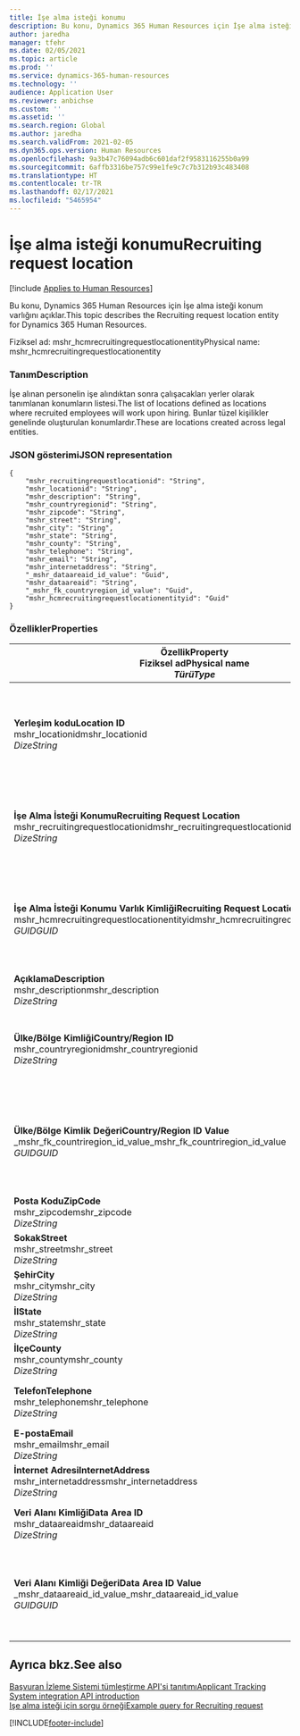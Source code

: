 ```yaml
---
title: İşe alma isteği konumu
description: Bu konu, Dynamics 365 Human Resources için İşe alma isteği konum varlığını açıklar.
author: jaredha
manager: tfehr
ms.date: 02/05/2021
ms.topic: article
ms.prod: ''
ms.service: dynamics-365-human-resources
ms.technology: ''
audience: Application User
ms.reviewer: anbichse
ms.custom: ''
ms.assetid: ''
ms.search.region: Global
ms.author: jaredha
ms.search.validFrom: 2021-02-05
ms.dyn365.ops.version: Human Resources
ms.openlocfilehash: 9a3b47c76094adb6c601daf2f9583116255b0a99
ms.sourcegitcommit: 6affb3316be757c99e1fe9c7c7b312b93c483408
ms.translationtype: HT
ms.contentlocale: tr-TR
ms.lasthandoff: 02/17/2021
ms.locfileid: "5465954"
---
```

# <a name="recruiting-request-location"></a><span data-ttu-id="fb569-103">İşe alma isteği konumu</span><span class="sxs-lookup"><span data-stu-id="fb569-103">Recruiting request location</span></span>

[!include [Applies to Human Resources](../includes/applies-to-hr.md)]

<span data-ttu-id="fb569-104">Bu konu, Dynamics 365 Human Resources için İşe alma isteği konum varlığını açıklar.</span><span class="sxs-lookup"><span data-stu-id="fb569-104">This topic describes the Recruiting request location entity for Dynamics 365 Human Resources.</span></span>

<span data-ttu-id="fb569-105">Fiziksel ad: mshr_hcmrecruitingrequestlocationentity</span><span class="sxs-lookup"><span data-stu-id="fb569-105">Physical name: mshr_hcmrecruitingrequestlocationentity</span></span>

### <a name="description"></a><span data-ttu-id="fb569-106">Tanım</span><span class="sxs-lookup"><span data-stu-id="fb569-106">Description</span></span>

<span data-ttu-id="fb569-107">İşe alınan personelin işe alındıktan sonra çalışacakları yerler olarak tanımlanan konumların listesi.</span><span class="sxs-lookup"><span data-stu-id="fb569-107">The list of locations defined as locations where recruited employees will work upon hiring.</span></span> <span data-ttu-id="fb569-108">Bunlar tüzel kişilikler genelinde oluşturulan konumlardır.</span><span class="sxs-lookup"><span data-stu-id="fb569-108">These are locations created across legal entities.</span></span>

### <a name="json-representation"></a><span data-ttu-id="fb569-109">JSON gösterimi</span><span class="sxs-lookup"><span data-stu-id="fb569-109">JSON representation</span></span>

```
{
    "mshr_recruitingrequestlocationid": "String",
    "mshr_locationid": "String",
    "mshr_description": "String",
    "mshr_countryregionid": "String",
    "mshr_zipcode": "String",
    "mshr_street": "String",
    "mshr_city": "String",
    "mshr_state": "String",
    "mshr_county": "String",
    "mshr_telephone": "String",
    "mshr_email": "String",
    "mshr_internetaddress": "String",
    "_mshr_dataareaid_id_value": "Guid",
    "mshr_dataareaid": "String",
    "_mshr_fk_countryregion_id_value": "Guid",
    "mshr_hcmrecruitingrequestlocationentityid": "Guid"
}
```

### <a name="properties"></a><span data-ttu-id="fb569-110">Özellikler</span><span class="sxs-lookup"><span data-stu-id="fb569-110">Properties</span></span>

| <span data-ttu-id="fb569-111">Özellik</span><span class="sxs-lookup"><span data-stu-id="fb569-111">Property</span></span><br><span data-ttu-id="fb569-112">**Fiziksel ad**</span><span class="sxs-lookup"><span data-stu-id="fb569-112">**Physical name**</span></span><br><span data-ttu-id="fb569-113">**_Türü_**</span><span class="sxs-lookup"><span data-stu-id="fb569-113">**_Type_**</span></span> | <span data-ttu-id="fb569-114">Kullan</span><span class="sxs-lookup"><span data-stu-id="fb569-114">Use</span></span> | <span data-ttu-id="fb569-115">Tanım</span><span class="sxs-lookup"><span data-stu-id="fb569-115">Description</span></span> |
| --- | --- | --- |
| <span data-ttu-id="fb569-116">**Yerleşim kodu**</span><span class="sxs-lookup"><span data-stu-id="fb569-116">**Location ID**</span></span><br><span data-ttu-id="fb569-117">mshr_locationid</span><span class="sxs-lookup"><span data-stu-id="fb569-117">mshr_locationid</span></span><br><span data-ttu-id="fb569-118">*Dize*</span><span class="sxs-lookup"><span data-stu-id="fb569-118">*String*</span></span> | <span data-ttu-id="fb569-119">Bir kez yaz</span><span class="sxs-lookup"><span data-stu-id="fb569-119">Write-once</span></span><br><span data-ttu-id="fb569-120">Gerekli</span><span class="sxs-lookup"><span data-stu-id="fb569-120">Required</span></span> | <span data-ttu-id="fb569-121">İşe alma konumu için sistem tarafından oluşturulan, kullanıcı tarafından okunabilir tanımlayıcı.</span><span class="sxs-lookup"><span data-stu-id="fb569-121">The system-generated, user-readable identifier for the recruiting location.</span></span> |
| <span data-ttu-id="fb569-122">**İşe Alma İsteği Konumu**</span><span class="sxs-lookup"><span data-stu-id="fb569-122">**Recruiting Request Location**</span></span><br><span data-ttu-id="fb569-123">mshr_recruitingrequestlocationid</span><span class="sxs-lookup"><span data-stu-id="fb569-123">mshr_recruitingrequestlocationid</span></span><br><span data-ttu-id="fb569-124">*Dize*</span><span class="sxs-lookup"><span data-stu-id="fb569-124">*String*</span></span> | <span data-ttu-id="fb569-125">Bir kez yaz</span><span class="sxs-lookup"><span data-stu-id="fb569-125">Write-once</span></span><br><span data-ttu-id="fb569-126">Gerekli</span><span class="sxs-lookup"><span data-stu-id="fb569-126">Required</span></span> | <span data-ttu-id="fb569-127">İşe alma konumu için kullanıcı tarafından tanımlanan benzersiz tanımlayıcı.</span><span class="sxs-lookup"><span data-stu-id="fb569-127">User-defined unique identifier for the recruiting location.</span></span> |
| <span data-ttu-id="fb569-128">**İşe Alma İsteği Konumu Varlık Kimliği**</span><span class="sxs-lookup"><span data-stu-id="fb569-128">**Recruiting Request Location Entity ID**</span></span><br><span data-ttu-id="fb569-129">mshr_hcmrecruitingrequestlocationentityid</span><span class="sxs-lookup"><span data-stu-id="fb569-129">mshr_hcmrecruitingrequestlocationentityid</span></span><br><span data-ttu-id="fb569-130">*GUID*</span><span class="sxs-lookup"><span data-stu-id="fb569-130">*GUID*</span></span> | <span data-ttu-id="fb569-131">Salt okunur</span><span class="sxs-lookup"><span data-stu-id="fb569-131">Read-only</span></span><br><span data-ttu-id="fb569-132">Gerekli</span><span class="sxs-lookup"><span data-stu-id="fb569-132">Required</span></span> | <span data-ttu-id="fb569-133">İşe alma isteği konum kaydı için sistem tarafından oluşturulan benzersiz tanımlayıcı.</span><span class="sxs-lookup"><span data-stu-id="fb569-133">System-generated unique identifier for the recruiting request location record.</span></span> |
| <span data-ttu-id="fb569-134">**Açıklama**</span><span class="sxs-lookup"><span data-stu-id="fb569-134">**Description**</span></span><br><span data-ttu-id="fb569-135">mshr_description</span><span class="sxs-lookup"><span data-stu-id="fb569-135">mshr_description</span></span><br><span data-ttu-id="fb569-136">*Dize*</span><span class="sxs-lookup"><span data-stu-id="fb569-136">*String*</span></span> | <span data-ttu-id="fb569-137">Okuma/yazma</span><span class="sxs-lookup"><span data-stu-id="fb569-137">Read/write</span></span><br><span data-ttu-id="fb569-138">Gerekli</span><span class="sxs-lookup"><span data-stu-id="fb569-138">Required</span></span> | <span data-ttu-id="fb569-139">Yerleşimin açıklaması.</span><span class="sxs-lookup"><span data-stu-id="fb569-139">Description of the location.</span></span> |
| <span data-ttu-id="fb569-140">**Ülke/Bölge Kimliği**</span><span class="sxs-lookup"><span data-stu-id="fb569-140">**Country/Region ID**</span></span><br><span data-ttu-id="fb569-141">mshr_countryregionid</span><span class="sxs-lookup"><span data-stu-id="fb569-141">mshr_countryregionid</span></span><br><span data-ttu-id="fb569-142">*Dize*</span><span class="sxs-lookup"><span data-stu-id="fb569-142">*String*</span></span> | <span data-ttu-id="fb569-143">Salt okunur</span><span class="sxs-lookup"><span data-stu-id="fb569-143">Read-only</span></span><br><span data-ttu-id="fb569-144">İsteğe bağlı</span><span class="sxs-lookup"><span data-stu-id="fb569-144">Optional</span></span> | <span data-ttu-id="fb569-145">Adayın vatandaşı olduğu ülkeyi veya bölgeyi belirtir.</span><span class="sxs-lookup"><span data-stu-id="fb569-145">Specifies the country or region where the candidate has citizenship.</span></span> |
| <span data-ttu-id="fb569-146">**Ülke/Bölge Kimlik Değeri**</span><span class="sxs-lookup"><span data-stu-id="fb569-146">**Country/Region ID Value**</span></span><br><span data-ttu-id="fb569-147">_mshr_fk_countriregion_id_value</span><span class="sxs-lookup"><span data-stu-id="fb569-147">_mshr_fk_countriregion_id_value</span></span><br><span data-ttu-id="fb569-148">*GUID*</span><span class="sxs-lookup"><span data-stu-id="fb569-148">*GUID*</span></span> | <span data-ttu-id="fb569-149">Salt okunur</span><span class="sxs-lookup"><span data-stu-id="fb569-149">Read-only</span></span><br><span data-ttu-id="fb569-150">İsteğe bağlı</span><span class="sxs-lookup"><span data-stu-id="fb569-150">Optional</span></span><br><span data-ttu-id="fb569-151">Yabancı anahtar: mshr_logisticsaddresscountryregionentity içindeki mshr_logisticaddresscountryregionentityid</span><span class="sxs-lookup"><span data-stu-id="fb569-151">Foreign key: mshr_logisticaddresscountryregionentityid of mshr_logisticsaddresscountryregionentity</span></span> | <span data-ttu-id="fb569-152">Adresin ülkesinin/bölgesinin sistem tarafından oluşturulan benzersiz tanımlayıcısı.</span><span class="sxs-lookup"><span data-stu-id="fb569-152">System-generated unique identifier of the country/region of the address.</span></span> |
| <span data-ttu-id="fb569-153">**Posta Kodu**</span><span class="sxs-lookup"><span data-stu-id="fb569-153">**ZipCode**</span></span><br><span data-ttu-id="fb569-154">mshr_zipcode</span><span class="sxs-lookup"><span data-stu-id="fb569-154">mshr_zipcode</span></span><br><span data-ttu-id="fb569-155">*Dize*</span><span class="sxs-lookup"><span data-stu-id="fb569-155">*String*</span></span> | <span data-ttu-id="fb569-156">Salt okunur</span><span class="sxs-lookup"><span data-stu-id="fb569-156">Read-only</span></span><br><span data-ttu-id="fb569-157">İsteğe bağlı</span><span class="sxs-lookup"><span data-stu-id="fb569-157">Optional</span></span> | <span data-ttu-id="fb569-158">Posta kodu.</span><span class="sxs-lookup"><span data-stu-id="fb569-158">Zip/postal code.</span></span> |
| <span data-ttu-id="fb569-159">**Sokak**</span><span class="sxs-lookup"><span data-stu-id="fb569-159">**Street**</span></span><br><span data-ttu-id="fb569-160">mshr_street</span><span class="sxs-lookup"><span data-stu-id="fb569-160">mshr_street</span></span><br><span data-ttu-id="fb569-161">*Dize*</span><span class="sxs-lookup"><span data-stu-id="fb569-161">*String*</span></span> | <span data-ttu-id="fb569-162">Salt okunur</span><span class="sxs-lookup"><span data-stu-id="fb569-162">Read-only</span></span><br><span data-ttu-id="fb569-163">İsteğe bağlı</span><span class="sxs-lookup"><span data-stu-id="fb569-163">Optional</span></span> | <span data-ttu-id="fb569-164">Açık adres.</span><span class="sxs-lookup"><span data-stu-id="fb569-164">Street address.</span></span> |
| <span data-ttu-id="fb569-165">**Şehir**</span><span class="sxs-lookup"><span data-stu-id="fb569-165">**City**</span></span><br><span data-ttu-id="fb569-166">mshr_city</span><span class="sxs-lookup"><span data-stu-id="fb569-166">mshr_city</span></span><br><span data-ttu-id="fb569-167">*Dize*</span><span class="sxs-lookup"><span data-stu-id="fb569-167">*String*</span></span> | <span data-ttu-id="fb569-168">Salt okunur</span><span class="sxs-lookup"><span data-stu-id="fb569-168">Read-only</span></span><br><span data-ttu-id="fb569-169">İsteğe bağlı</span><span class="sxs-lookup"><span data-stu-id="fb569-169">Optional</span></span> | <span data-ttu-id="fb569-170">Şehir.</span><span class="sxs-lookup"><span data-stu-id="fb569-170">City.</span></span> |
| <span data-ttu-id="fb569-171">**İl**</span><span class="sxs-lookup"><span data-stu-id="fb569-171">**State**</span></span><br><span data-ttu-id="fb569-172">mshr_state</span><span class="sxs-lookup"><span data-stu-id="fb569-172">mshr_state</span></span><br><span data-ttu-id="fb569-173">*Dize*</span><span class="sxs-lookup"><span data-stu-id="fb569-173">*String*</span></span> | <span data-ttu-id="fb569-174">Salt okunur</span><span class="sxs-lookup"><span data-stu-id="fb569-174">Read-only</span></span><br><span data-ttu-id="fb569-175">İsteğe bağlı</span><span class="sxs-lookup"><span data-stu-id="fb569-175">Optional</span></span> | <span data-ttu-id="fb569-176">Eyalet veya il.</span><span class="sxs-lookup"><span data-stu-id="fb569-176">State or province.</span></span> |
| <span data-ttu-id="fb569-177">**İlçe**</span><span class="sxs-lookup"><span data-stu-id="fb569-177">**County**</span></span><br><span data-ttu-id="fb569-178">mshr_county</span><span class="sxs-lookup"><span data-stu-id="fb569-178">mshr_county</span></span><br><span data-ttu-id="fb569-179">*Dize*</span><span class="sxs-lookup"><span data-stu-id="fb569-179">*String*</span></span> | <span data-ttu-id="fb569-180">Salt okunur</span><span class="sxs-lookup"><span data-stu-id="fb569-180">Read-only</span></span><br><span data-ttu-id="fb569-181">İsteğe bağlı</span><span class="sxs-lookup"><span data-stu-id="fb569-181">Optional</span></span> | <span data-ttu-id="fb569-182">İlçe.</span><span class="sxs-lookup"><span data-stu-id="fb569-182">County.</span></span> |
| <span data-ttu-id="fb569-183">**Telefon**</span><span class="sxs-lookup"><span data-stu-id="fb569-183">**Telephone**</span></span><br><span data-ttu-id="fb569-184">mshr_telephone</span><span class="sxs-lookup"><span data-stu-id="fb569-184">mshr_telephone</span></span><br><span data-ttu-id="fb569-185">*Dize*</span><span class="sxs-lookup"><span data-stu-id="fb569-185">*String*</span></span> | <span data-ttu-id="fb569-186">Okuma/yazma</span><span class="sxs-lookup"><span data-stu-id="fb569-186">Read/write</span></span><br><span data-ttu-id="fb569-187">İsteğe bağlı</span><span class="sxs-lookup"><span data-stu-id="fb569-187">Optional</span></span> | <span data-ttu-id="fb569-188">Konumun telefon numarası.</span><span class="sxs-lookup"><span data-stu-id="fb569-188">Telephone number for the location.</span></span> |
| <span data-ttu-id="fb569-189">**E-posta**</span><span class="sxs-lookup"><span data-stu-id="fb569-189">**Email**</span></span><br><span data-ttu-id="fb569-190">mshr_email</span><span class="sxs-lookup"><span data-stu-id="fb569-190">mshr_email</span></span><br><span data-ttu-id="fb569-191">*Dize*</span><span class="sxs-lookup"><span data-stu-id="fb569-191">*String*</span></span> | <span data-ttu-id="fb569-192">Okuma/yazma</span><span class="sxs-lookup"><span data-stu-id="fb569-192">Read/write</span></span><br><span data-ttu-id="fb569-193">İsteğe bağlı</span><span class="sxs-lookup"><span data-stu-id="fb569-193">Optional</span></span> | <span data-ttu-id="fb569-194">E-posta adresi.</span><span class="sxs-lookup"><span data-stu-id="fb569-194">Email address.</span></span> |
| <span data-ttu-id="fb569-195">**İnternet Adresi**</span><span class="sxs-lookup"><span data-stu-id="fb569-195">**InternetAddress**</span></span><br><span data-ttu-id="fb569-196">mshr_internetaddress</span><span class="sxs-lookup"><span data-stu-id="fb569-196">mshr_internetaddress</span></span><br><span data-ttu-id="fb569-197">*Dize*</span><span class="sxs-lookup"><span data-stu-id="fb569-197">*String*</span></span> | <span data-ttu-id="fb569-198">Okuma/yazma</span><span class="sxs-lookup"><span data-stu-id="fb569-198">Read/write</span></span><br><span data-ttu-id="fb569-199">İsteğe bağlı</span><span class="sxs-lookup"><span data-stu-id="fb569-199">Optional</span></span> | <span data-ttu-id="fb569-200">Konum web sitesinin URL'si.</span><span class="sxs-lookup"><span data-stu-id="fb569-200">URL for the location website.</span></span> |
| <span data-ttu-id="fb569-201">**Veri Alanı Kimliği**</span><span class="sxs-lookup"><span data-stu-id="fb569-201">**Data Area ID**</span></span><br><span data-ttu-id="fb569-202">mshr_dataareaid</span><span class="sxs-lookup"><span data-stu-id="fb569-202">mshr_dataareaid</span></span><br><span data-ttu-id="fb569-203">*Dize*</span><span class="sxs-lookup"><span data-stu-id="fb569-203">*String*</span></span> | <span data-ttu-id="fb569-204">Okuma/yazma</span><span class="sxs-lookup"><span data-stu-id="fb569-204">Read/write</span></span><br><span data-ttu-id="fb569-205">İsteğe bağlı</span><span class="sxs-lookup"><span data-stu-id="fb569-205">Optional</span></span> | <span data-ttu-id="fb569-206">Tüzel kişiliği (şirket) belirtir.</span><span class="sxs-lookup"><span data-stu-id="fb569-206">Specifies the legal entity (company).</span></span> |
| <span data-ttu-id="fb569-207">**Veri Alanı Kimliği Değeri**</span><span class="sxs-lookup"><span data-stu-id="fb569-207">**Data Area ID Value**</span></span><br><span data-ttu-id="fb569-208">_mshr_dataareaid_id_value</span><span class="sxs-lookup"><span data-stu-id="fb569-208">_mshr_dataareaid_id_value</span></span><br><span data-ttu-id="fb569-209">*GUID*</span><span class="sxs-lookup"><span data-stu-id="fb569-209">*GUID*</span></span> | <span data-ttu-id="fb569-210">Salt okunur</span><span class="sxs-lookup"><span data-stu-id="fb569-210">Read-only</span></span><br><span data-ttu-id="fb569-211">İsteğe bağlı</span><span class="sxs-lookup"><span data-stu-id="fb569-211">Optional</span></span><br><span data-ttu-id="fb569-212">Yabancı anahtar: cdm_company varlığına ait cdm_companyid</span><span class="sxs-lookup"><span data-stu-id="fb569-212">Foreign key: cdm_companyid of cdm_company entity</span></span> | <span data-ttu-id="fb569-213">Tüzel kişiliği (şirket) tanımlaması için sistem tarafından oluşturulan GUID değeri.</span><span class="sxs-lookup"><span data-stu-id="fb569-213">System-generated GUID value identifying the legal entity (company).</span></span> |

## <a name="see-also"></a><span data-ttu-id="fb569-214">Ayrıca bkz.</span><span class="sxs-lookup"><span data-stu-id="fb569-214">See also</span></span>

[<span data-ttu-id="fb569-215">Başvuran İzleme Sistemi tümleştirme API'si tanıtımı</span><span class="sxs-lookup"><span data-stu-id="fb569-215">Applicant Tracking System integration API introduction</span></span>](hr-admin-integration-ats-api-introduction.md)<br>
[<span data-ttu-id="fb569-216">Işe alma isteği için sorgu örneği</span><span class="sxs-lookup"><span data-stu-id="fb569-216">Example query for Recruiting request</span></span>](hr-admin-integration-ats-api-recruiting-request-example-query.md)



[!INCLUDE[footer-include](../includes/footer-banner.md)]